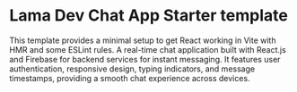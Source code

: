 # Lama Dev Chat App Starter template

This template provides a minimal setup to get React working in Vite with HMR and some ESLint rules.
A real-time chat application built with React.js and Firebase for backend services for instant messaging. It features user authentication, responsive design, typing indicators, and message timestamps, providing a smooth chat experience across devices.
